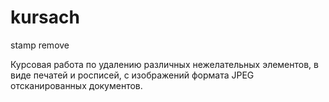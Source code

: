 kursach
=======

stamp remove

Курсовая работа по удалению различных нежелательных элементов, в виде печатей и росписей,
с изображений формата JPEG отсканированных документов.
